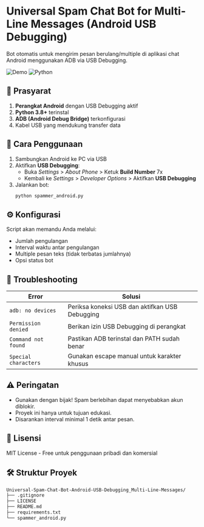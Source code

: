 # Universal Spam Chat Bot for Multi-Line Messages (Android USB Debugging)

Bot otomatis untuk mengirim pesan berulang/multiple di aplikasi chat Android menggunakan ADB via USB Debugging.

![Demo](https://img.shields.io/badge/Platform-Android-green) ![Python](https://img.shields.io/badge/Python-3.8%2B-blue)

## 🔧 Prasyarat

1. **Perangkat Android** dengan USB Debugging aktif
2. **Python 3.8+** terinstal
3. **ADB (Android Debug Bridge)** terkonfigurasi
4. Kabel USB yang mendukung transfer data

## 🚀 Cara Penggunaan

1. Sambungkan Android ke PC via USB
2. Aktifkan **USB Debugging**:
   - Buka _Settings_ > _About Phone_ > Ketuk **Build Number** 7x
   - Kembali ke _Settings_ > _Developer Options_ > Aktifkan **USB Debugging**
3. Jalankan bot:
   ```bash
   python spammer_android.py
   ```

## ⚙️ Konfigurasi

Script akan memandu Anda melalui:

- Jumlah pengulangan
- Interval waktu antar pengulangan
- Multiple pesan teks (tidak terbatas jumlahnya)
- Opsi status bot

## 📌 Troubleshooting

| **Error**            | **Solusi**                                     |
| -------------------- | ---------------------------------------------- |
| `adb: no devices`    | Periksa koneksi USB dan aktifkan USB Debugging |
| `Permission denied`  | Berikan izin USB Debugging di perangkat        |
| `Command not found`  | Pastikan ADB terinstal dan PATH sudah benar    |
| `Special characters` | Gunakan escape manual untuk karakter khusus    |

## ⚠️ Peringatan

- Gunakan dengan bijak! Spam berlebihan dapat menyebabkan akun diblokir.
- Proyek ini hanya untuk tujuan edukasi.
- Disarankan interval minimal 1 detik antar pesan.

## 📝 Lisensi

MIT License - Free untuk penggunaan pribadi dan komersial

## 🛠️ Struktur Proyek

```bash
Universal-Spam-Chat-Bot-Android-USB-Debugging_Multi-Line-Messages/
├── .gitignore
├── LICENSE
├── README.md
├── requirements.txt
└── spammer_android.py
```
